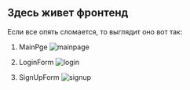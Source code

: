 ## Здесь живет фронтенд

Если все опять сломается, то выглядит оно вот так:

1. MainPge
![mainpage](https://github.com/AlekIks/desertSnake/tree/master/server/desertsnake/public/readme_img/mainpage.png)

2. LoginForm
![login](https://github.com/AlekIks/desertSnake/tree/master/server/desertsnake/public/readme_img/login.png)

3. SignUpForm
![signup](https://github.com/AlekIks/desertSnake/tree/master/server/desertsnake/public/readme_img/signup.png)
